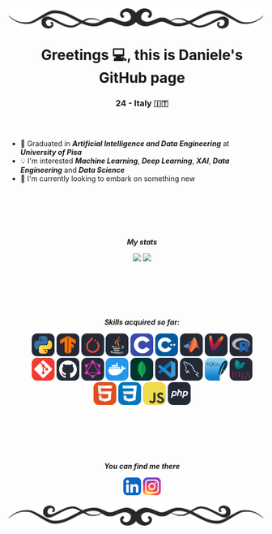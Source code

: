 <!-- TOP BANNER -->
<div>
<img align="center", src="./banners/HDividerG.png"
style="margin: -100px 0px -90px 0px">
</div>

<!-- GENERAL INFO -->
<div>
<ul align="center">

# Greetings 💻, this is Daniele's GitHub page
### 24 - Italy 🇮🇹

</ul>
</div>

##
<br>
<!-- OTHER INFO -->
<div>

- 📜 Graduated in ***Artificial Intelligence and Data Engineering*** at ***University of Pisa***
- 💡 I'm interested ***Machine Learning***, ***Deep Learning***, ***XAI***, ***Data Engineering*** and ***Data Science***
- 🔎 I'm currently looking to embark on something new
</div>

<br><br>

##
<br>
<!-- PERSONAL STATISTICS -->
<div>
<ul align="center">

***My stats***
</ul>

<ul align="center", href="https://github.com/anuraghazra/github-readme-stats">
<img height=140, src="https://github-readme-stats.vercel.app/api/top-langs/?username=Gia-qi&layout=compact&theme=dark&size_weight=0.2&count_weight=1">
<img height=140, src = "https://github-readme-stats.vercel.app/api?username=Gia-qui&show_icons=true&theme=dark">
</ul>
</div>
<br><br>
 
##
<br>
<!-- LANGS AND TOOLS -->
<div>
<ul align="center">

***Skills acquired so far:***  
</ul>

<ul align="center">
<img src="./icons/Python-Dark.svg" width="45">
<img src="./icons/TensorFlow-Dark.svg" width="45">
<img src="./icons/PyTorch-Dark.svg" width="45">
<img src="./icons/Java-Dark.svg" width="45">
<img src="./icons/C.svg" width="45">
<img src="./icons/CPP.svg" width="45">
<img src="./icons/Matlab-Dark.svg" width="45">
<img src="./icons/Maven-Dark.svg" width="45">
<img src="./icons/R-Dark.svg" width="45">
<img src="./icons/Git.svg" width="45">
<img src="./icons/Github-Dark.svg" width="45">
<img src="./icons/GraphQL-Dark.svg" width="45">
<img src="./icons/Docker.svg" width="45">
<img src="./icons/MongoDB.svg" width="45">
<img src="./icons/VSCode-Dark.svg" width="45">
<img src="./icons/MySQL-Dark.svg" width="45">
<img src="./icons/SQLite.svg" width="45">
<img src="./icons/LaTeX-Dark.svg" width="45">
<img src="./icons/HTML.svg" width="45">
<img src="./icons/CSS.svg" width="45">
<img src="./icons/JavaScript.svg" width="45">
<img src="./icons/PHP-Dark.svg" width="45">
</ul>

</div>
<br><br>

##
<br>
<!-- MY SOCIAL NETWORKS -->
<div>
<ul align="center">

***You can find me there***
</ul>
<ul align="center">
<img href="" src="./icons/LinkedIn.svg" width="35">
<img href="" src="./icons/Instagram.svg" width="35">
</ul>
</div>
<br>

<!-- BOTTOM BANNER -->

<div>
<img align="center", src="./banners/HDividerGR.png"
style="margin: -100px 0px -90px 0px;">
</div>
